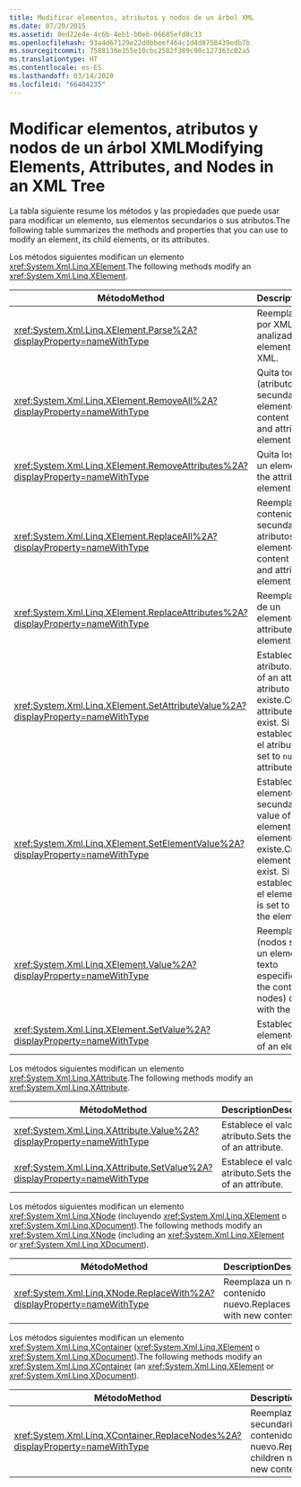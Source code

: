 ```yaml
---
title: Modificar elementos, atributos y nodos de un árbol XML
ms.date: 07/20/2015
ms.assetid: 0ed22e4e-4c6b-4eb1-b0eb-06685efd8c33
ms.openlocfilehash: 93a4d67129e22d0bbeef464c1d4d8758439edb7b
ms.sourcegitcommit: 7588136e355e10cbc2582f389c90c127363c02a5
ms.translationtype: HT
ms.contentlocale: es-ES
ms.lasthandoff: 03/14/2020
ms.locfileid: "66484235"
---
```

# <a name="modifying-elements-attributes-and-nodes-in-an-xml-tree"></a><span data-ttu-id="347f8-102">Modificar elementos, atributos y nodos de un árbol XML</span><span class="sxs-lookup"><span data-stu-id="347f8-102">Modifying Elements, Attributes, and Nodes in an XML Tree</span></span>
<span data-ttu-id="347f8-103">La tabla siguiente resume los métodos y las propiedades que puede usar para modificar un elemento, sus elementos secundarios o sus atributos.</span><span class="sxs-lookup"><span data-stu-id="347f8-103">The following table summarizes the methods and properties that you can use to modify an element, its child elements, or its attributes.</span></span>  
  
 <span data-ttu-id="347f8-104">Los métodos siguientes modifican un elemento <xref:System.Xml.Linq.XElement>.</span><span class="sxs-lookup"><span data-stu-id="347f8-104">The following methods modify an <xref:System.Xml.Linq.XElement>.</span></span>  
  
|<span data-ttu-id="347f8-105">Método</span><span class="sxs-lookup"><span data-stu-id="347f8-105">Method</span></span>|<span data-ttu-id="347f8-106">Description</span><span class="sxs-lookup"><span data-stu-id="347f8-106">Description</span></span>|  
|------------|-----------------|  
|<xref:System.Xml.Linq.XElement.Parse%2A?displayProperty=nameWithType>|<span data-ttu-id="347f8-107">Reemplaza un elemento por XML analizado.</span><span class="sxs-lookup"><span data-stu-id="347f8-107">Replaces an element with parsed XML.</span></span>|  
|<xref:System.Xml.Linq.XElement.RemoveAll%2A?displayProperty=nameWithType>|<span data-ttu-id="347f8-108">Quita todo el contenido (atributos y nodos secundarios) de un elemento.</span><span class="sxs-lookup"><span data-stu-id="347f8-108">Removes all content (child nodes and attributes) of an element.</span></span>|  
|<xref:System.Xml.Linq.XElement.RemoveAttributes%2A?displayProperty=nameWithType>|<span data-ttu-id="347f8-109">Quita los atributos de un elemento.</span><span class="sxs-lookup"><span data-stu-id="347f8-109">Removes the attributes of an element.</span></span>|  
|<xref:System.Xml.Linq.XElement.ReplaceAll%2A?displayProperty=nameWithType>|<span data-ttu-id="347f8-110">Reemplaza todo el contenido (nodos secundarios y atributos) de un elemento.</span><span class="sxs-lookup"><span data-stu-id="347f8-110">Replaces all content (child nodes and attributes) of an element.</span></span>|  
|<xref:System.Xml.Linq.XElement.ReplaceAttributes%2A?displayProperty=nameWithType>|<span data-ttu-id="347f8-111">Reemplaza los atributos de un elemento.</span><span class="sxs-lookup"><span data-stu-id="347f8-111">Replaces the attributes of an element.</span></span>|  
|<xref:System.Xml.Linq.XElement.SetAttributeValue%2A?displayProperty=nameWithType>|<span data-ttu-id="347f8-112">Establece el valor de un atributo.</span><span class="sxs-lookup"><span data-stu-id="347f8-112">Sets the value of an attribute.</span></span> <span data-ttu-id="347f8-113">Crea el atributo si no existe.</span><span class="sxs-lookup"><span data-stu-id="347f8-113">Creates the attribute if it doesn't exist.</span></span> <span data-ttu-id="347f8-114">Si el valor se establece en `null`, quita el atributo.</span><span class="sxs-lookup"><span data-stu-id="347f8-114">If the value is set to `null`, removes the attribute.</span></span>|  
|<xref:System.Xml.Linq.XElement.SetElementValue%2A?displayProperty=nameWithType>|<span data-ttu-id="347f8-115">Establece el valor de un elemento secundario.</span><span class="sxs-lookup"><span data-stu-id="347f8-115">Sets the value of a child element.</span></span> <span data-ttu-id="347f8-116">Crea el elemento si no existe.</span><span class="sxs-lookup"><span data-stu-id="347f8-116">Creates the element if it doesn't exist.</span></span> <span data-ttu-id="347f8-117">Si el valor se establece en `null`, quita el elemento.</span><span class="sxs-lookup"><span data-stu-id="347f8-117">If the value is set to `null`, removes the element.</span></span>|  
|<xref:System.Xml.Linq.XElement.Value%2A?displayProperty=nameWithType>|<span data-ttu-id="347f8-118">Reemplaza el contenido (nodos secundarios) de un elemento por el texto especificado.</span><span class="sxs-lookup"><span data-stu-id="347f8-118">Replaces the content (child nodes) of an element with the specified text.</span></span>|  
|<xref:System.Xml.Linq.XElement.SetValue%2A?displayProperty=nameWithType>|<span data-ttu-id="347f8-119">Establece el valor de un elemento.</span><span class="sxs-lookup"><span data-stu-id="347f8-119">Sets the value of an element.</span></span>|  
  
 <span data-ttu-id="347f8-120">Los métodos siguientes modifican un elemento <xref:System.Xml.Linq.XAttribute>.</span><span class="sxs-lookup"><span data-stu-id="347f8-120">The following methods modify an <xref:System.Xml.Linq.XAttribute>.</span></span>  
  
|<span data-ttu-id="347f8-121">Método</span><span class="sxs-lookup"><span data-stu-id="347f8-121">Method</span></span>|<span data-ttu-id="347f8-122">Description</span><span class="sxs-lookup"><span data-stu-id="347f8-122">Description</span></span>|  
|------------|-----------------|  
|<xref:System.Xml.Linq.XAttribute.Value%2A?displayProperty=nameWithType>|<span data-ttu-id="347f8-123">Establece el valor de un atributo.</span><span class="sxs-lookup"><span data-stu-id="347f8-123">Sets the value of an attribute.</span></span>|  
|<xref:System.Xml.Linq.XAttribute.SetValue%2A?displayProperty=nameWithType>|<span data-ttu-id="347f8-124">Establece el valor de un atributo.</span><span class="sxs-lookup"><span data-stu-id="347f8-124">Sets the value of an attribute.</span></span>|  
  
 <span data-ttu-id="347f8-125">Los métodos siguientes modifican un elemento <xref:System.Xml.Linq.XNode> (incluyendo <xref:System.Xml.Linq.XElement> o <xref:System.Xml.Linq.XDocument>).</span><span class="sxs-lookup"><span data-stu-id="347f8-125">The following methods modify an <xref:System.Xml.Linq.XNode> (including an <xref:System.Xml.Linq.XElement> or <xref:System.Xml.Linq.XDocument>).</span></span>  
  
|<span data-ttu-id="347f8-126">Método</span><span class="sxs-lookup"><span data-stu-id="347f8-126">Method</span></span>|<span data-ttu-id="347f8-127">Description</span><span class="sxs-lookup"><span data-stu-id="347f8-127">Description</span></span>|  
|------------|-----------------|  
|<xref:System.Xml.Linq.XNode.ReplaceWith%2A?displayProperty=nameWithType>|<span data-ttu-id="347f8-128">Reemplaza un nodo por contenido nuevo.</span><span class="sxs-lookup"><span data-stu-id="347f8-128">Replaces a node with new content.</span></span>|  
  
 <span data-ttu-id="347f8-129">Los métodos siguientes modifican un elemento <xref:System.Xml.Linq.XContainer> (<xref:System.Xml.Linq.XElement> o <xref:System.Xml.Linq.XDocument>).</span><span class="sxs-lookup"><span data-stu-id="347f8-129">The following methods modify an <xref:System.Xml.Linq.XContainer> (an <xref:System.Xml.Linq.XElement> or <xref:System.Xml.Linq.XDocument>).</span></span>  
  
|<span data-ttu-id="347f8-130">Método</span><span class="sxs-lookup"><span data-stu-id="347f8-130">Method</span></span>|<span data-ttu-id="347f8-131">Description</span><span class="sxs-lookup"><span data-stu-id="347f8-131">Description</span></span>|  
|------------|-----------------|  
|<xref:System.Xml.Linq.XContainer.ReplaceNodes%2A?displayProperty=nameWithType>|<span data-ttu-id="347f8-132">Reemplaza los nodos secundarios por contenido nuevo.</span><span class="sxs-lookup"><span data-stu-id="347f8-132">Replaces the children nodes with new content.</span></span>|  
